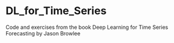 # DL_for_Time_Series
Code and exercises from the book Deep Learning for Time Series Forecasting by Jason Browlee

